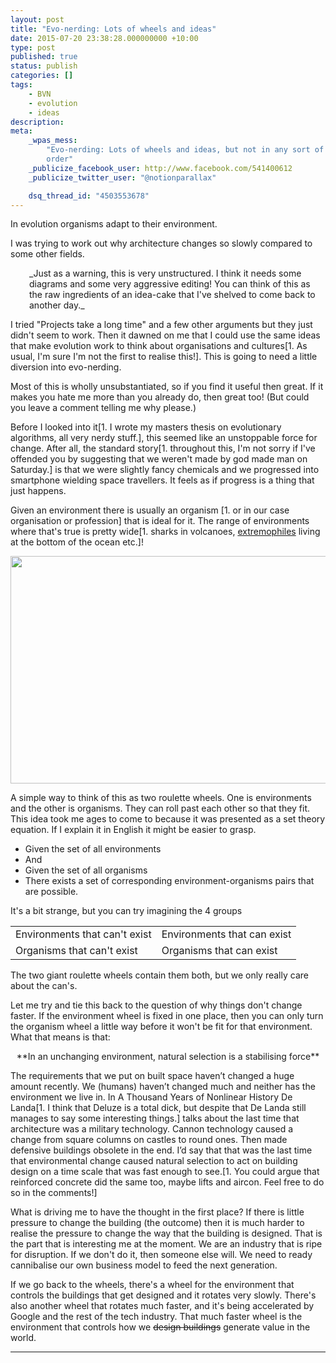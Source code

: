```yaml
---
layout: post
title: "Evo-nerding: Lots of wheels and ideas"
date: 2015-07-20 23:38:28.000000000 +10:00
type: post
published: true
status: publish
categories: []
tags:
    - BVN
    - evolution
    - ideas
description:
meta:
    _wpas_mess:
        "Evo-nerding: Lots of wheels and ideas, but not in any sort of useful
        order"
    _publicize_facebook_user: http://www.facebook.com/541400612
    _publicize_twitter_user: "@notionparallax"

    dsq_thread_id: "4503553678"
---
```


<p>In evolution organisms adapt to their environment.</p>
<p>I was trying to work out why architecture changes so slowly compared to some other fields. </p>
<p style="padding-left: 30px;">_Just as a warning, this is very unstructured. I think it needs some diagrams and some very aggressive editing! You can think of this as the raw ingredients of an idea-cake that I've shelved to come back to another day._</p>
<p>I tried "Projects take a long time" and a few other arguments but they just didn't seem to work. Then it dawned on me that I could use the same ideas that make evolution work to think about organisations and cultures[1. As usual, I'm sure I'm not the first to realise this!]. This is going to need a little diversion into evo-nerding.</p>
<p>Most of this is wholly unsubstantiated, so if you find it useful then great. If it makes you hate me more than you already do, then great too! (But could you leave a comment telling me why please.)</p>
<p>Before I looked into it[1. I wrote my masters thesis on evolutionary algorithms, all very nerdy stuff.], this seemed like an unstoppable force for change. After all, the standard story[1. throughout this, I'm not sorry if I've offended you by suggesting that we weren't made by god made man on Saturday.] is that we were slightly fancy chemicals and we progressed into smartphone wielding space travellers. It feels as if progress is a thing that just happens.</p>
<p>Given an environment there is usually an organism [1. or in our case organisation or profession] that is ideal for it. The range of environments where that's true is pretty wide[1. sharks in volcanoes, <a href="http://www.bbc.co.uk/programmes/b05zl3v2">extremophiles</a> living at the bottom of the ocean etc.]!</p>
<p><a href="https://www.thedodo.com/volcano-sharks-1246808404.html"><img class="aligncenter" src="{{ site.baseurl }}/assets/640x364.jpg" alt="" width="640" height="364" /></a></p>
<p>A simple way to think of this as two roulette wheels. One is environments and the other is organisms. They can roll past each other so that they fit. This idea took me ages to come to because it was presented as a set theory equation. If I explain it in English it might be easier to grasp.</p>
<ul>
<li>Given the set of all environments</li>
<li>And</li>
<li>Given the set of all organisms</li>
<li>There exists a set of corresponding environment-organisms pairs that are possible.</li>
</ul>
<p>It's a bit strange, but you can try imagining the 4 groups</p>
<table>
<tbody>
<tr>
<td>Environments that can't exist</td>
<td>Environments that can exist</td>
</tr>
<tr>
<td>Organisms that can't exist</td>
<td>Organisms that can exist</td>
</tr>
</tbody>
</table>
<p>The two giant roulette wheels contain them both, but we only really care about the can's.</p>
<p>Let me try and tie this back to the question of why things don't change faster. If the environment wheel is fixed in one place, then you can only turn the organism wheel a little way before it won't be fit for that environment. What that means is that:</p>
<p style="text-align: center;">**In an unchanging environment, natural selection is a stabilising force**</p>
<p>The requirements that we put on built space haven’t changed a huge amount recently. We (humans) haven’t changed much and neither has the environment we live in. In A Thousand Years of Nonlinear History De Landa[1. I think that Deluze is a total dick, but despite that De Landa still manages to say some interesting things.] talks about the last time that architecture was a military technology. Cannon technology caused a change from square columns on castles to round ones. Then made defensive buildings obsolete in the end. I’d say that that was the last time that environmental change caused natural selection to act on building design on a time scale that was fast enough to see.[1. You could argue that reinforced concrete did the same too, maybe lifts and aircon. Feel free to do so in the comments!]</p>
<p>What is driving me to have the thought in the first place? If there is little pressure to change the building (the outcome) then it is much harder to realise the pressure to change the way that the building is designed. That is the part that is interesting me at the moment. We are an industry that is ripe for disruption. If we don't do it, then someone else will. We need to ready cannibalise our own business model to feed the next generation.</p>
<p>If we go back to the wheels, there's a wheel for the environment that controls the buildings that get designed and it rotates very slowly. There's also another wheel that rotates much faster, and it's being accelerated by Google and the rest of the tech industry. That much faster wheel is the environment that controls how we <span style="text-decoration: line-through;">design buildings</span> generate value in the world.</p>
<hr />

[^1]: As usual, I'm sure I'm not the first to realise this!
[^2]: I wrote my masters thesis on evolutionary algorithms, all very nerdy stuff.
[^3]: throughout this, I'm not sorry if I've offended you by suggesting that we weren't made by god made man on Saturday.
[^4]: or in our case organisation or profession
[^5]: sharks in volcanoes, <a href="http://www.bbc.co.uk/programmes/b05zl3v2">extremophiles</a> living at the bottom of the ocean etc.
[^6]: I think that Deluze is a total dick, but despite that De Landa still manages to say some interesting things.
[^7]: You could argue that reinforced concrete did the same too, maybe lifts and aircon. Feel free to do so in the comments!
